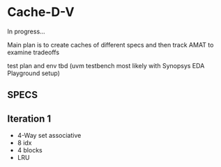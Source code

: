 # Cache-D-V
In progress...

Main plan is to create caches of different specs and then track AMAT to examine tradeoffs

test plan and env tbd (uvm testbench most likely with Synopsys EDA Playground setup)

SPECS
---
Iteration 1
---
- 4-Way set associative
- 8 idx
- 4 blocks
- LRU 
